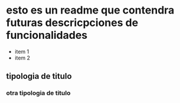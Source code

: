 # esto es un readme que contendra futuras descricpciones de funcionalidades
- item 1
- item 2
## tipologia de titulo
### otra tipologia de titulo